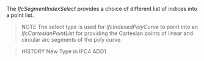 The _IfcSegmentIndexSelect_ provides a choice of different list of indices into a point list.

<!-- end of short definition -->


> NOTE The select type is used for _IfcIndexedPolyCurve_ to point into an _IfcCartesianPointList_ for providing the Cartesian points of linear and circular arc segments of the poly curve.

> HISTORY New Type in IFC4 ADD1
